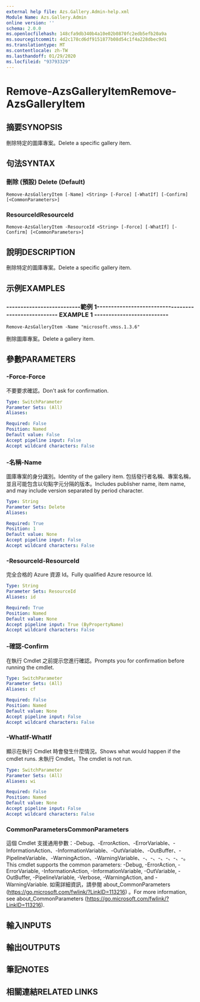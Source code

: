 ```yaml
---
external help file: Azs.Gallery.Admin-help.xml
Module Name: Azs.Gallery.Admin
online version: ''
schema: 2.0.0
ms.openlocfilehash: 148cfa9db340b4a10e02b0870fc2edb5efb20a9a
ms.sourcegitcommit: 4d2c178cd6df9151877b08d54c1f4a228dbec9d1
ms.translationtype: MT
ms.contentlocale: zh-TW
ms.lasthandoff: 01/29/2020
ms.locfileid: "93793329"
---
```

# <span data-ttu-id="8e2a5-101">Remove-AzsGalleryItem</span><span class="sxs-lookup"><span data-stu-id="8e2a5-101">Remove-AzsGalleryItem</span></span>

## <span data-ttu-id="8e2a5-102">摘要</span><span class="sxs-lookup"><span data-stu-id="8e2a5-102">SYNOPSIS</span></span>
<span data-ttu-id="8e2a5-103">刪除特定的圖庫專案。</span><span class="sxs-lookup"><span data-stu-id="8e2a5-103">Delete a specific gallery item.</span></span>

## <span data-ttu-id="8e2a5-104">句法</span><span class="sxs-lookup"><span data-stu-id="8e2a5-104">SYNTAX</span></span>

### <span data-ttu-id="8e2a5-105">刪除 (預設) </span><span class="sxs-lookup"><span data-stu-id="8e2a5-105">Delete (Default)</span></span>
```
Remove-AzsGalleryItem [-Name] <String> [-Force] [-WhatIf] [-Confirm] [<CommonParameters>]
```

### <span data-ttu-id="8e2a5-106">ResourceId</span><span class="sxs-lookup"><span data-stu-id="8e2a5-106">ResourceId</span></span>
```
Remove-AzsGalleryItem -ResourceId <String> [-Force] [-WhatIf] [-Confirm] [<CommonParameters>]
```

## <span data-ttu-id="8e2a5-107">說明</span><span class="sxs-lookup"><span data-stu-id="8e2a5-107">DESCRIPTION</span></span>
<span data-ttu-id="8e2a5-108">刪除特定的圖庫專案。</span><span class="sxs-lookup"><span data-stu-id="8e2a5-108">Delete a specific gallery item.</span></span>

## <span data-ttu-id="8e2a5-109">示例</span><span class="sxs-lookup"><span data-stu-id="8e2a5-109">EXAMPLES</span></span>

### <span data-ttu-id="8e2a5-110">--------------------------範例 1--------------------------</span><span class="sxs-lookup"><span data-stu-id="8e2a5-110">-------------------------- EXAMPLE 1 --------------------------</span></span>
```
Remove-AzsGalleryItem -Name "microsoft.vmss.1.3.6"
```

<span data-ttu-id="8e2a5-111">刪除圖庫專案。</span><span class="sxs-lookup"><span data-stu-id="8e2a5-111">Delete a gallery item.</span></span>

## <span data-ttu-id="8e2a5-112">參數</span><span class="sxs-lookup"><span data-stu-id="8e2a5-112">PARAMETERS</span></span>

### <span data-ttu-id="8e2a5-113">-Force</span><span class="sxs-lookup"><span data-stu-id="8e2a5-113">-Force</span></span>
<span data-ttu-id="8e2a5-114">不要要求確認。</span><span class="sxs-lookup"><span data-stu-id="8e2a5-114">Don't ask for confirmation.</span></span>

```yaml
Type: SwitchParameter
Parameter Sets: (All)
Aliases: 

Required: False
Position: Named
Default value: False
Accept pipeline input: False
Accept wildcard characters: False
```

### <span data-ttu-id="8e2a5-115">-名稱</span><span class="sxs-lookup"><span data-stu-id="8e2a5-115">-Name</span></span>
<span data-ttu-id="8e2a5-116">圖庫專案的身分識別。</span><span class="sxs-lookup"><span data-stu-id="8e2a5-116">Identity of the gallery item.</span></span>
<span data-ttu-id="8e2a5-117">包括發行者名稱、專案名稱，並且可能包含以句點字元分隔的版本。</span><span class="sxs-lookup"><span data-stu-id="8e2a5-117">Includes publisher name, item name, and may include version separated by period character.</span></span>

```yaml
Type: String
Parameter Sets: Delete
Aliases: 

Required: True
Position: 1
Default value: None
Accept pipeline input: False
Accept wildcard characters: False
```

### <span data-ttu-id="8e2a5-118">-ResourceId</span><span class="sxs-lookup"><span data-stu-id="8e2a5-118">-ResourceId</span></span>
<span data-ttu-id="8e2a5-119">完全合格的 Azure 資源 Id。</span><span class="sxs-lookup"><span data-stu-id="8e2a5-119">Fully qualified Azure resource Id.</span></span>

```yaml
Type: String
Parameter Sets: ResourceId
Aliases: id

Required: True
Position: Named
Default value: None
Accept pipeline input: True (ByPropertyName)
Accept wildcard characters: False
```

### <span data-ttu-id="8e2a5-120">-確認</span><span class="sxs-lookup"><span data-stu-id="8e2a5-120">-Confirm</span></span>
<span data-ttu-id="8e2a5-121">在執行 Cmdlet 之前提示您進行確認。</span><span class="sxs-lookup"><span data-stu-id="8e2a5-121">Prompts you for confirmation before running the cmdlet.</span></span>

```yaml
Type: SwitchParameter
Parameter Sets: (All)
Aliases: cf

Required: False
Position: Named
Default value: None
Accept pipeline input: False
Accept wildcard characters: False
```

### <span data-ttu-id="8e2a5-122">-WhatIf</span><span class="sxs-lookup"><span data-stu-id="8e2a5-122">-WhatIf</span></span>
<span data-ttu-id="8e2a5-123">顯示在執行 Cmdlet 時會發生什麼情況。</span><span class="sxs-lookup"><span data-stu-id="8e2a5-123">Shows what would happen if the cmdlet runs.</span></span>
<span data-ttu-id="8e2a5-124">未執行 Cmdlet。</span><span class="sxs-lookup"><span data-stu-id="8e2a5-124">The cmdlet is not run.</span></span>

```yaml
Type: SwitchParameter
Parameter Sets: (All)
Aliases: wi

Required: False
Position: Named
Default value: None
Accept pipeline input: False
Accept wildcard characters: False
```

### <span data-ttu-id="8e2a5-125">CommonParameters</span><span class="sxs-lookup"><span data-stu-id="8e2a5-125">CommonParameters</span></span>
<span data-ttu-id="8e2a5-126">這個 Cmdlet 支援通用參數：-Debug、-ErrorAction、-ErrorVariable、-InformationAction、-InformationVariable、-OutVariable、-OutBuffer、-PipelineVariable、-WarningAction、-WarningVariable、-、-、-、-、-、-。</span><span class="sxs-lookup"><span data-stu-id="8e2a5-126">This cmdlet supports the common parameters: -Debug, -ErrorAction, -ErrorVariable, -InformationAction, -InformationVariable, -OutVariable, -OutBuffer, -PipelineVariable, -Verbose, -WarningAction, and -WarningVariable.</span></span> <span data-ttu-id="8e2a5-127">如需詳細資訊，請參閱 about_CommonParameters (https://go.microsoft.com/fwlink/?LinkID=113216) 。</span><span class="sxs-lookup"><span data-stu-id="8e2a5-127">For more information, see about_CommonParameters (https://go.microsoft.com/fwlink/?LinkID=113216).</span></span>

## <span data-ttu-id="8e2a5-128">輸入</span><span class="sxs-lookup"><span data-stu-id="8e2a5-128">INPUTS</span></span>

## <span data-ttu-id="8e2a5-129">輸出</span><span class="sxs-lookup"><span data-stu-id="8e2a5-129">OUTPUTS</span></span>

## <span data-ttu-id="8e2a5-130">筆記</span><span class="sxs-lookup"><span data-stu-id="8e2a5-130">NOTES</span></span>

## <span data-ttu-id="8e2a5-131">相關連結</span><span class="sxs-lookup"><span data-stu-id="8e2a5-131">RELATED LINKS</span></span>

